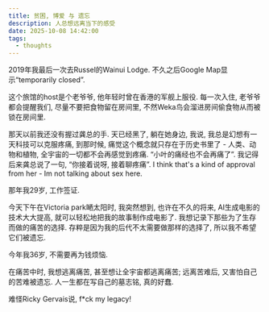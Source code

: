 ```yaml
---
title: 贫困, 博爱 与 遗忘
description: 人总想远离当下的感受
date: 2025-10-08 14:42:00
tags:
  - thoughts
---
```


2019年我最后一次去Russel的Wainui Lodge. 不久之后Google Map显示“temporarily closed”. 

这个旅馆的host是个老爷爷, 他年轻时曾在香港的军舰上服役. 每一次入住, 老爷爷都会提醒我们, 尽量不要把食物留在房间里, 不然Weka鸟会溜进房间偷食物从而被锁在房间里.

那天以前我还没有握过龚总的手. 天已经黑了, 躺在她身边, 我说, 我总是幻想有一天科技可以克服疼痛, 到那时候, 痛觉这个概念就只存在于历史书里了 - 人类、动物和植物, 全宇宙的一切都不会再感觉到疼痛. “小叶的痛经也不会再痛了”. 我记得后来龚总说了一句, “你接着说呀, 接着聊疼痛”. I think that's a kind of approval from her - Im not talking about sex here.

那年我29岁, 工作签证.

今天下午在Victoria park嗮太阳时, 我突然想到, 也许在不久的将来, AI生成电影的技术大大提高, 就可以轻松地把我的故事制作成电影了. 我想记录下那些为了生存而做的痛苦的选择. 存粹是因为我的后代不太需要做那样的选择了, 所以我不希望它们被遗忘.

今年我36岁, 不需要再为钱烦恼.

在痛苦中时, 我想逃离痛苦, 甚至想让全宇宙都逃离痛苦; 远离苦难后, 又害怕自己的苦难被遗忘. 人一生都在写自己的墓志铭, 真的好蠢. 

难怪Ricky Gervais说, f*ck my legacy!
